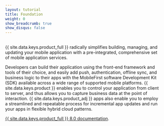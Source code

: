 ```yaml
---
layout: tutorial
title: Foundation
weight: 0
show_breadcrumb: true
show_disqus: false
---
```

<!-- NLS_CHARSET=UTF-8 -->
<br>
{{ site.data.keys.product_full }} radically simplifies building, managing, and updating your mobile application with a pre-integrated, comprehensive set of mobile application services.

Developers can build their application using the front-end framework and tools of their choice, and easily add push, authentication, offline sync, and business logic to their apps with the MobileFirst software Development Kit (SDK) available across a wide range of supported mobile platforms. {{ site.data.keys.product }} enables you to control your application from client to server, and thus allows you to capture business data at the point of interaction. {{ site.data.keys.product_adj }} apps also enable you to employ a streamlined and repeatable process for incremental app updates and run your apps in flexible hybrid cloud patterns.

[{{ site.data.keys.product_full }} 8.0 documentation]({{site.baseurl}}/tutorials/ru/foundation/8.0/all-tutorials/).

